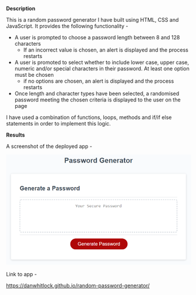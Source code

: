 **Description**

This is a random password generator I have built using HTML, CSS and JavaScript.  It provides the following functionality -   

- A user is prompted to choose a password length between 8 and 128 characters
    - If an incorrect value is chosen, an alert is displayed and the process restarts
- A user is promoted to select whether to include lower case, upper case, numeric and/or special characters in their password.  At least one option must be chosen
    - if no options are chosen, an alert is displayed and the process restarts
- Once length and character types have been selected, a randomised password meeting the chosen criteria is displayed to the user on the page

I have used a combination of functions, loops, methods and if/if else statements in order to implement this logic.

**Results**

A screenshot of the deployed app - 

![password generator screenshot](./password-generator.png)

Link to app - 

https://danwhitlock.github.io/random-password-generator/

